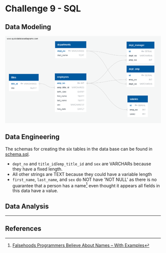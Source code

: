 # Challenge 9 - SQL

## Data Modeling
![Entity Relationship Diagram](EmployeeSQL/schema.png)

## Data Engineering
The schemas for creating the six tables in the data base can be found in [schema.sql](EmployeeSQL/schema.sql).

- `dept_no` and `title_id`/`emp_title_id` and `sex` are VARCHARs because they have a fixed length.
- All other strings are TEXT because they could have a variable length
- `first_name`, `last_name`, and `sex` do NOT have 'NOT NULL' as there is no guarantee that a person has a name[^1] even thought it appears all fields in this data have a value.

## Data Analysis


---

## References
[^1]: [Falsehoods Programmers Believe About Names – With Examples](https://shinesolutions.com/2018/01/08/falsehoods-programmers-believe-about-names-with-examples/)
